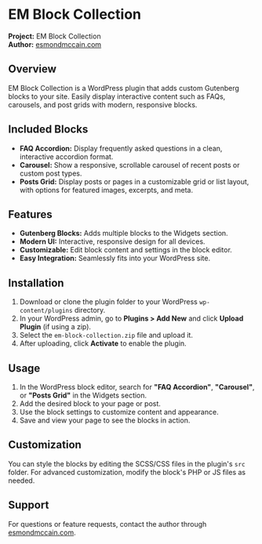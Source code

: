 # EM Block Collection

**Project:** EM Block Collection  
**Author:** [esmondmccain.com](https://esmondmccain.com/)

## Overview

EM Block Collection is a WordPress plugin that adds custom Gutenberg blocks to your site. Easily display interactive content such as FAQs, carousels, and post grids with modern, responsive blocks.

## Included Blocks

- **FAQ Accordion:** Display frequently asked questions in a clean, interactive accordion format.
- **Carousel:** Show a responsive, scrollable carousel of recent posts or custom post types.
- **Posts Grid:** Display posts or pages in a customizable grid or list layout, with options for featured images, excerpts, and meta.

## Features

- **Gutenberg Blocks:** Adds multiple blocks to the Widgets section.
- **Modern UI:** Interactive, responsive design for all devices.
- **Customizable:** Edit block content and settings in the block editor.
- **Easy Integration:** Seamlessly fits into your WordPress site.

## Installation

1. Download or clone the plugin folder to your WordPress `wp-content/plugins` directory.  
2. In your WordPress admin, go to **Plugins > Add New** and click **Upload Plugin** (if using a zip).  
3. Select the `em-block-collection.zip` file and upload it.  
4. After uploading, click **Activate** to enable the plugin.

## Usage

1. In the WordPress block editor, search for **"FAQ Accordion"**, **"Carousel"**, or **"Posts Grid"** in the Widgets section.
2. Add the desired block to your page or post.
3. Use the block settings to customize content and appearance.
4. Save and view your page to see the blocks in action.

## Customization

You can style the blocks by editing the SCSS/CSS files in the plugin's `src` folder. For advanced customization, modify the block's PHP or JS files as needed.

## Support

For questions or feature requests, contact the author through [esmondmccain.com](https://esmondmccain.com/).

